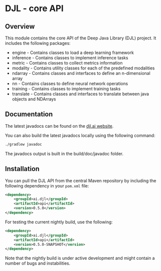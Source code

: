 # DJL - core API

## Overview

This module contains the core API of the Deep Java Library (DJL) project. It includes the following packages:

- engine - Contains classes to load a deep learning framework
- inference - Contains classes to implement inference tasks
- metric - Contains classes to collect metrics information
- modality - Contains utility classes for each of the predefined modalities
- ndarray - Contains classes and interfaces to define an n-dimensional array
- nn - Contains classes to define neural network operations
- training - Contains classes to implement training tasks
- translate - Contains classes and interfaces to translate between java objects and NDArrays

## Documentation

The latest javadocs can be found on the [djl.ai website](https://javadoc.io/doc/ai.djl/api/latest/index.html).

You can also build the latest javadocs locally using the following command:

```sh
./gradlew javadoc
```
The javadocs output is built in the build/doc/javadoc folder.

## Installation
You can pull the DJL API from the central Maven repository by including the following dependency in your `pom.xml` file:

```xml
<dependency>
    <groupId>ai.djl</groupId>
    <artifactId>api</artifactId>
    <version>0.5.0</version>
</dependency>
```

For testing the current nightly build, use the following: 

```xml
<dependency>
    <groupId>ai.djl</groupId>
    <artifactId>api</artifactId>
    <version>0.5.0-SNAPSHOT</version>
</dependency>
```

Note that the nightly build is under active development and might contain a number of bugs and 
instabilities. 
